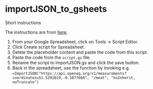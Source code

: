# importJSON_to_gsheets
Short instructions

The instructions are from <a href="https://medium.com/@paulgambill/how-to-import-json-data-into-google-spreadsheets-in-less-than-5-minutes-a3fede1a014a" target="_blank">here</a>.

1. From your Google Spreadsheet, click on Tools -> Script Editor.
2. Click Create script for Spreadsheet.
3. Delete the placeholder content and paste the code from this script.
4. Paste the code from the `script.gs` file. 
5. Rename the script to ImportJSON.gs and click the save button.
6. Back in the spreadsheet, use the function by invoking e.g. `=ImportJSON("https://api.openaq.org/v1/measurements?coordinates=51.5291019,-0.1077666", "/meat", "noInherit, noTruncate")`
